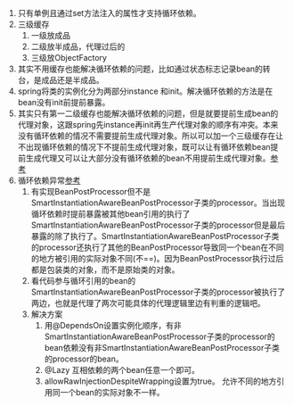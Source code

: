 
1. 只有单例且通过set方法注入的属性才支持循环依赖。   
2. 三级缓存    
   1. 一级放成品    
   2. 二级放半成品，代理过后的           
   3. 三级放ObjectFactory     
3. 其实不用缓存也能解决循环依赖的问题，比如通过状态标志记录bean的转台，是成品还是半成品。
4. spring将类的实例化分为两部分instance 和init。解决循环依赖的方法是在bean没有init前提前暴露。
5. 其实只有第一二级缓存也能解决循环依赖的问题，但是就要提前生成bean的代理对象，这跟spring先instance再init再生产代理对象的顺序有冲突。本来没有循环依赖的情况不需要提前生成代理对象。所以可以加一个三级缓存在让不出现循环依赖的情况下不提前生成代理对象，既可以让有循环依赖bean提前生成代理又可以让大部分没有循环依赖的bean不用提前生成代理对象。[参考](https://segmentfault.com/a/1190000023647227)       
6. 循环依赖异常[参考](https://segmentfault.com/a/1190000020323839)   
   1. 有实现BeanPostProcessor但不是SmartInstantiationAwareBeanPostProcessor子类的processor。当出现循环依赖时提前暴露被其他bean引用的执行了SmartInstantiationAwareBeanPostProcessor子类的processor但是最后暴露的除了执行了。SmartInstantiationAwareBeanPostProcessor子类的processor还执行了其他的BeanPostProcessor导致同一个bean在不同的地方被引用的实际对象不同(不==)。因为BeanPostProcessor执行过后都是包装类的对象，而不是原始类的对象。
   2. 看代码参与循环引用的bean的SmartInstantiationAwareBeanPostProcessor子类的processor被执行了两边，也就是代理了两次可能具体的代理逻辑里边有判重的逻辑吧。
   3. 解决方案
      1. 用@DependsOn设置实例化顺序，有非SmartInstantiationAwareBeanPostProcessor子类的processor的bean依赖没有非SmartInstantiationAwareBeanPostProcessor子类的processor的bean。  
      2. @Lazy 互相依赖的两个bean任意一个即可。  
      3. allowRawInjectionDespiteWrapping设置为true。 允许不同的地方引用同一个bean的实际对象不一样。   
